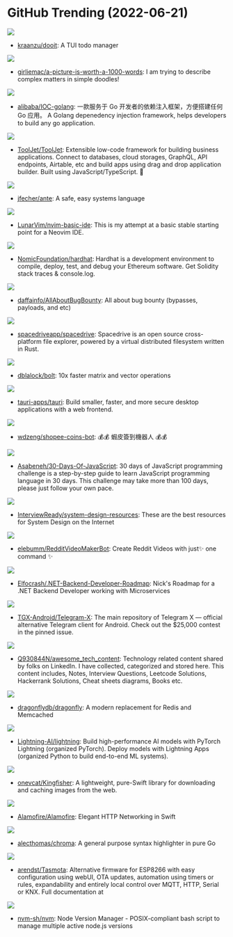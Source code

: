 # GitHub Trending (2022-06-21)

![](https://img.shields.io/badge/Python-New%20110-green?style=flat-square&logo=appveyor)
- [kraanzu/dooit](https://github.com/kraanzu/dooit): A TUI todo manager

![](https://img.shields.io/badge/none-New%20739-green?style=flat-square&logo=appveyor)
- [girliemac/a-picture-is-worth-a-1000-words](https://github.com/girliemac/a-picture-is-worth-a-1000-words): I am trying to describe complex matters in simple doodles!

![](https://img.shields.io/badge/Go-New%20106-green?style=flat-square&logo=appveyor)
- [alibaba/IOC-golang](https://github.com/alibaba/IOC-golang): 一款服务于 Go 开发者的依赖注入框架，方便搭建任何 Go 应用。 A Golang depenedency injection framework, helps developers to build any go application.

![](https://img.shields.io/badge/JavaScript-New%20326-green?style=flat-square&logo=appveyor)
- [ToolJet/ToolJet](https://github.com/ToolJet/ToolJet): Extensible low-code framework for building business applications. Connect to databases, cloud storages, GraphQL, API endpoints, Airtable, etc and build apps using drag and drop application builder. Built using JavaScript/TypeScript. 🚀

![](https://img.shields.io/badge/Rust-New%20212-green?style=flat-square&logo=appveyor)
- [jfecher/ante](https://github.com/jfecher/ante): A safe, easy systems language

![](https://img.shields.io/badge/Lua-New%2033-green?style=flat-square&logo=appveyor)
- [LunarVim/nvim-basic-ide](https://github.com/LunarVim/nvim-basic-ide): This is my attempt at a basic stable starting point for a Neovim IDE.

![](https://img.shields.io/badge/TypeScript-New%206-green?style=flat-square&logo=appveyor)
- [NomicFoundation/hardhat](https://github.com/NomicFoundation/hardhat): Hardhat is a development environment to compile, deploy, test, and debug your Ethereum software. Get Solidity stack traces & console.log.

![](https://img.shields.io/badge/none-New%20109-green?style=flat-square&logo=appveyor)
- [daffainfo/AllAboutBugBounty](https://github.com/daffainfo/AllAboutBugBounty): All about bug bounty (bypasses, payloads, and etc)

![](https://img.shields.io/badge/TypeScript-New%20351-green?style=flat-square&logo=appveyor)
- [spacedriveapp/spacedrive](https://github.com/spacedriveapp/spacedrive): Spacedrive is an open source cross-platform file explorer, powered by a virtual distributed filesystem written in Rust.

![](https://img.shields.io/badge/C%2B%2B-New%20116-green?style=flat-square&logo=appveyor)
- [dblalock/bolt](https://github.com/dblalock/bolt): 10x faster matrix and vector operations

![](https://img.shields.io/badge/Rust-New%20266-green?style=flat-square&logo=appveyor)
- [tauri-apps/tauri](https://github.com/tauri-apps/tauri): Build smaller, faster, and more secure desktop applications with a web frontend.

![](https://img.shields.io/badge/TypeScript-New%2024-green?style=flat-square&logo=appveyor)
- [wdzeng/shopee-coins-bot](https://github.com/wdzeng/shopee-coins-bot): 💰💰 蝦皮簽到機器人 💰💰

![](https://img.shields.io/badge/JavaScript-New%20295-green?style=flat-square&logo=appveyor)
- [Asabeneh/30-Days-Of-JavaScript](https://github.com/Asabeneh/30-Days-Of-JavaScript): 30 days of JavaScript programming challenge is a step-by-step guide to learn JavaScript programming language in 30 days. This challenge may take more than 100 days, please just follow your own pace.

![](https://img.shields.io/badge/none-New%2090-green?style=flat-square&logo=appveyor)
- [InterviewReady/system-design-resources](https://github.com/InterviewReady/system-design-resources): These are the best resources for System Design on the Internet

![](https://img.shields.io/badge/Python-New%20146-green?style=flat-square&logo=appveyor)
- [elebumm/RedditVideoMakerBot](https://github.com/elebumm/RedditVideoMakerBot): Create Reddit Videos with just✨ one command ✨

![](https://img.shields.io/badge/none-New%20190-green?style=flat-square&logo=appveyor)
- [Elfocrash/.NET-Backend-Developer-Roadmap](https://github.com/Elfocrash/.NET-Backend-Developer-Roadmap): Nick's Roadmap for a .NET Backend Developer working with Microservices

![](https://img.shields.io/badge/Java-New%20100-green?style=flat-square&logo=appveyor)
- [TGX-Android/Telegram-X](https://github.com/TGX-Android/Telegram-X): The main repository of Telegram X — official alternative Telegram client for Android. Check out the $25,000 contest in the pinned issue.

![](https://img.shields.io/badge/none-New%2043-green?style=flat-square&logo=appveyor)
- [Q930844N/awesome_tech_content](https://github.com/Q930844N/awesome_tech_content): Technology related content shared by folks on LinkedIn. I have collected, categorized and stored here. This content includes, Notes, Interview Questions, Leetcode Solutions, Hackerrank Solutions, Cheat sheets diagrams, Books etc.

![](https://img.shields.io/badge/C%2B%2B-New%20115-green?style=flat-square&logo=appveyor)
- [dragonflydb/dragonfly](https://github.com/dragonflydb/dragonfly): A modern replacement for Redis and Memcached

![](https://img.shields.io/badge/Python-New%2036-green?style=flat-square&logo=appveyor)
- [Lightning-AI/lightning](https://github.com/Lightning-AI/lightning): Build high-performance AI models with PyTorch Lightning (organized PyTorch). Deploy models with Lightning Apps (organized Python to build end-to-end ML systems).

![](https://img.shields.io/badge/Swift-New%204-green?style=flat-square&logo=appveyor)
- [onevcat/Kingfisher](https://github.com/onevcat/Kingfisher): A lightweight, pure-Swift library for downloading and caching images from the web.

![](https://img.shields.io/badge/Swift-New%2015-green?style=flat-square&logo=appveyor)
- [Alamofire/Alamofire](https://github.com/Alamofire/Alamofire): Elegant HTTP Networking in Swift

![](https://img.shields.io/badge/Go-New%2017-green?style=flat-square&logo=appveyor)
- [alecthomas/chroma](https://github.com/alecthomas/chroma): A general purpose syntax highlighter in pure Go

![](https://img.shields.io/badge/C-New%205-green?style=flat-square&logo=appveyor)
- [arendst/Tasmota](https://github.com/arendst/Tasmota): Alternative firmware for ESP8266 with easy configuration using webUI, OTA updates, automation using timers or rules, expandability and entirely local control over MQTT, HTTP, Serial or KNX. Full documentation at

![](https://img.shields.io/badge/Shell-New%2036-green?style=flat-square&logo=appveyor)
- [nvm-sh/nvm](https://github.com/nvm-sh/nvm): Node Version Manager - POSIX-compliant bash script to manage multiple active node.js versions


